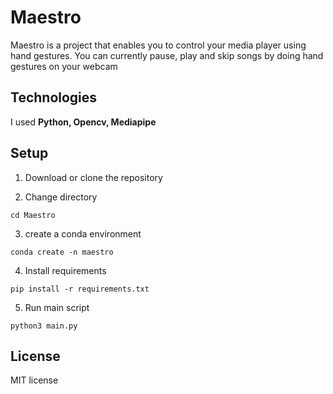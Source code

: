 # Maestro
Maestro is a project that enables you to control your media player using hand gestures. You can currently pause, play and skip songs by doing hand gestures on your webcam
## Technologies
I used **Python, Opencv, Mediapipe**

## Setup
1. Download or clone the repository

2. Change directory
```
cd Maestro
``` 

3. create a conda environment 
```
conda create -n maestro
```

4. Install requirements
```
pip install -r requirements.txt
```

5. Run main script
```
python3 main.py
```

## License
MIT license